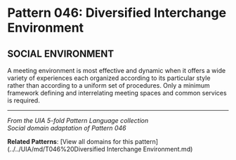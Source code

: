 # Pattern 046: Diversified Interchange Environment

## SOCIAL ENVIRONMENT

A meeting environment is most effective and dynamic when it offers a wide variety of experiences each organized according to its particular style rather than according to a uniform set of procedures. Only a minimum framework defining and interrelating meeting spaces and common services is required.

---

*From the UIA 5-fold Pattern Language collection*  
*Social domain adaptation of Pattern 046*

**Related Patterns**: [View all domains for this pattern](../../UIA/md/T046%20Diversified Interchange Environment.md)

